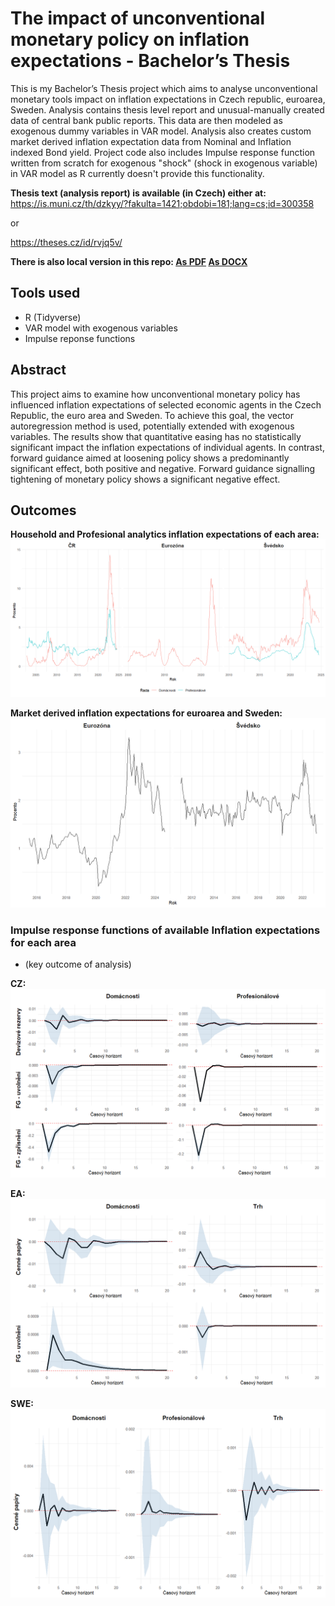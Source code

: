 # The impact of unconventional monetary policy on inflation expectations - Bachelor’s Thesis

This is my Bachelor’s Thesis project which aims to analyse unconventional monetary tools impact on inflation expectations in Czech republic, euroarea, Sweden. Analysis contains thesis level report and unusual-manually created data of central bank public reports. This data are then modeled as exogenous dummy variables in VAR model.
Analysis also creates custom market derived inflation expectation data from Nominal and Inflation indexed Bond yield.
Project code also includes Impulse response function written from scratch for exogenous "shock" (shock in exogenous variable) in VAR model as R currently doesn't provide this functionality.

**Thesis text (analysis report) is available (in Czech) either at:**
https://is.muni.cz/th/dzkyy/?fakulta=1421;obdobi=181;lang=cs;id=300358

or

https://theses.cz/id/rvjq5v/

**There is also local version in this repo: [As PDF](/Vliv_nekonvencni_monetarni_politiky_na_inflacni_ocekavani.pdf) [As DOCX](/Vliv_nekonvencni_monetarni_politiky_na_inflacni_ocekavani.docx)**


## Tools used
- R (Tidyverse)
- VAR model with exogenous variables
- Impulse reponse functions


## Abstract
This project aims to examine how unconventional monetary policy has influenced inflation expectations of selected economic agents in the Czech Republic, the euro area and Sweden. To achieve this goal, the vector autoregression method is used, potentially extended with exogenous variables. The results show that quantitative easing has no statistically significant impact the inflation expectations of individual agents. In contrast, forward guidance aimed at loosening policy shows a predominantly significant effect, both positive and negative. Forward guidance signalling tightening of monetary policy shows a significant negative effect.


## Outcomes

**Household and Profesional analytics inflation expectations of each area:**
![Inflation exp h_p plot](figs/exp_all.png)

**Market derived inflation expectations for euroarea and Sweden:**
![Inflation exp m plot](figs/swe_ea_exp_m.png)

### Impulse response functions of available Inflation expectations for each area
- (key outcome of analysis)

**CZ:**
![CZ IRF plot](CZ/figs/Rplot.png)

**EA:**
![EA IRF plot](EA/figs/Rplot.png)

**SWE:**
![CZ IRF plot](SWE/figs/Rplot01.png)